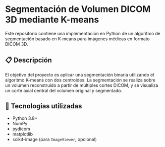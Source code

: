 # Segmentación de Volumen DICOM 3D mediante K-means

Este repositorio contiene una implementación en Python de un algoritmo de segmentación basado en K-means para imágenes médicas en formato DICOM 3D.

## 📋 Descripción

El objetivo del proyecto es aplicar una segmentación binaria utilizando el algoritmo K-means con dos centroides. La segmentación se realiza sobre un volumen reconstruido a partir de múltiples cortes DICOM, y se visualiza un corte axial central del volumen original y segmentado.

## 🧠 Tecnologías utilizadas

- Python 3.8+
- NumPy
- pydicom
- matplotlib
- scikit-image (para `ImageViewer`, opcional)

